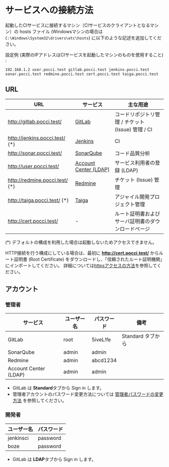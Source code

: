 サービスへの接続方法
====================

起動したCIサービスに接続するマシン（CIサービスのクライアントとなるマシン）の
hosts ファイル (Windowsマシンの場合は `C:\Windows\System32\drivers\etc\hosts`)
に以下のような記述を追加してください。

設定例 (実際のIPアドレスはCIサービスを起動したマシンのものを使用すること) :

```
192.168.1.2 user.pocci.test gitlab.pocci.test jenkins.pocci.test sonar.pocci.test redmine.pocci.test cert.pocci.test taiga.pocci.test
```


URL
---

URL                             | サービス                                                | 主な用途
------------------------------- | ------------------------------------------------------- | ---------------------------------------------
http://gitlab.pocci.test/       | [GitLab](https://gitlab.com/)                           | コードリポジトリ管理 / チケット (Issue) 管理 / CI
http://jenkins.pocci.test/ (*)  | [Jenkins](https://jenkins-ci.org/)                      | CI
http://sonar.pocci.test/        | [SonarQube](http://www.sonarqube.org/)                  | コード品質分析
http://user.pocci.test/         | [Account Center (LDAP)](https://github.com/xpfriend/pocci-account-center)    | サービス利用者の登録 (LDAP)
http://redmine.pocci.test/ (*)  | [Redmine](http://www.redmine.org/)                      | チケット (Issue) 管理
http://taiga.pocci.test/ (*)    | [Taiga](https://taiga.io/)                              | アジャイル開発プロジェクト管理
http://cert.pocci.test/         | -                                                       | ルート証明書およびサーバ証明書のダウンロードページ

(*) デフォルトの構成を利用した場合は起動しないためアクセスできません。

HTTP接続を行う構成にしている場合は、最初に **http://cert.pocci.test/** からルート証明書 (Root Certificate)
をダウンロードし、「信頼されたルート証明機関」にインポートしてください。
詳細については[httpsアクセスの方法](./https.ja.md)を参照してください。

アカウント
----------

### 管理者
サービス              | ユーザー名                 | パスワード  | 備考
--------------------- | -------------------------- | ----------- | ------------------
GitLab                | root                       | 5iveL!fe    | Standard タブから
SonarQube             | admin                      | admin       |
Redmine               | admin                      | abcd1234    |
Account Center (LDAP) | admin                      | admin       |

*   GitLab は **Standard**タブから Sign in します。
*   管理者アカウントのパスワード変更方法については
    [管理者パスワードの変更方法](./change-admin-password.ja.md) を参照してください。


### 開発者
ユーザー名 | パスワード
---------- | --------
jenkinsci  | password
boze       | password

*   GitLab は **LDAP**タブから Sign in します。
